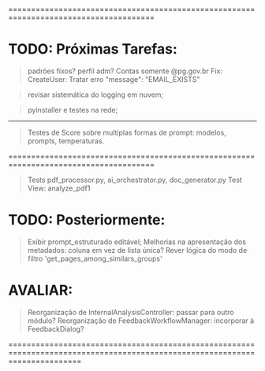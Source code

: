 ======================================================================================
# TODO: Próximas Tarefas:

> padrões fixos? perfil adm?
> Contas somente @pg.gov.br
> Fix: CreateUser: Tratar erro "message": "EMAIL_EXISTS"

> revisar sistemática do logging em nuvem;

> pyinstaller e testes na rede;

-------------------

> Testes de Score sobre multiplas formas de prompt: modelos, prompts, temperaturas.

======================================================================================

> Tests pdf_processor.py, ai_orchestrator.py, doc_generator.py
> Test  View: analyze_pdf1

# TODO: Posteriormente: 
> Exibir prompt_estruturado editável;
> Melhorias na apresentação dos metadados: coluna em vez de lista única?
> Rever lógica do modo de filtro 'get_pages_among_similars_groups'

# AVALIAR:
> Reorganização de InternalAnalysisController: passar para outro módulo?
> Reorganização de FeedbackWorkflowManager: incorporar à FeedbackDialog?

============================================================================================================================

